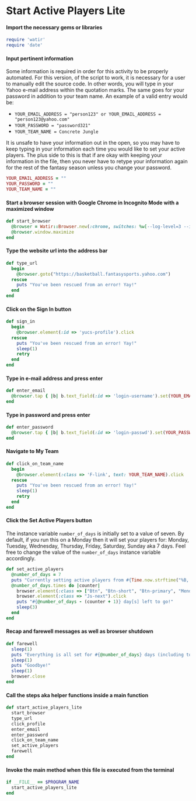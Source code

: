 # Start Active Players Lite

#### Import the necessary gems or libraries
```ruby
require 'watir'
require 'date'
```

#### Input pertinent information

Some information is required in order for this activity to be properly automated. For this version,
of the script to work, it is necessary for a user to manually edit the source code. In other words,
you will type in your Yahoo e-mail address within the quotation marks. The same goes for your password
in addition to your team name. An example of a valid entry would be:

- `YOUR_EMAIL_ADDRESS = "person123" or YOUR_EMAIL_ADDRESS = "person123@yahoo.com"`
- `YOUR_PASSWORD = "password321"`
- `YOUR_TEAM_NAME = Concrete Jungle`

It is unsafe to have your information out in the open, so you may have to keep typing in your information each time you would like to set your active players. The plus side to this is that if
are okay with keeping your information in the file, then you never have to retype your information
again for the rest of the fantasy season unless you change your password.

```ruby
YOUR_EMAIL_ADDRESS = ""
YOUR_PASSWORD = ""
YOUR_TEAM_NAME = ""
```

#### Start a browser session with Google Chrome in Incognito Mode with a maximized window
```ruby
def start_browser
  @browser = Watir::Browser.new(:chrome, switches: %w[--log-level=3 --incognito])
  @browser.window.maximize
end
```

#### Type the website url into the address bar
```ruby
def type_url
  begin
    @browser.goto("https://basketball.fantasysports.yahoo.com")
  rescue
    puts "You've been rescued from an error! Yay!"
  end
end
```

#### Click on the Sign In button
```ruby
def sign_in
  begin
    @browser.element(:id => 'yucs-profile').click
  rescue
    puts "You've been rescued from an error! Yay!"
    sleep(1)
    retry
  end
end
```

#### Type in e-mail address and press enter
```ruby
def enter_email
  @browser.tap { |b| b.text_field(:id => 'login-username').set(YOUR_EMAIL_ADDRESS) }.send_keys(:enter)
end
```

#### Type in password and press enter
```ruby
def enter_password
  @browser.tap { |b| b.text_field(:id => 'login-passwd').set(YOUR_PASSWORD) }.send_keys(:enter)
end
```

#### Navigate to My Team
```ruby
def click_on_team_name
  begin
    @browser.element(:class => 'F-link', text: YOUR_TEAM_NAME).click
  rescue
    puts "You've been rescued from an error! Yay!"
    sleep(1)
    retry
  end
end
```

#### Click the Set Active Players button
The instance variable `number_of_days` is initially set to a value of seven. By default, if you run this on a Monday then it will set your players for: Monday, Tuesday, Wednesday, Thursday, Friday, Saturday, Sunday aka 7 days. Feel free to change the value of the `number_of_days` instance variable accordingly.
```ruby
def set_active_players
  @number_of_days = 7
  puts "Currently setting active players from #{Time.now.strftime("%B, %d, %Y")} to #{(DateTime.now + (@number_of_days-1)).strftime("%B, %d, %Y")}"
  @number_of_days.times do |counter|
    browser.element(:class => ["Btn", "Btn-short", "Btn-primary", "Mend-med"], text: /^Start Active Players$/).click
    browser.element(:class => "Js-next").click
    puts "#{@number_of_days - (counter + 1)} day[s] left to go!"
    sleep(3)
  end
end
```

#### Recap and farewell messages as well as browser shutdown
```ruby
def farewell
  sleep(1)
  puts "Everything is all set for #{@number_of_days} days (including today)!"
  sleep(1)
  puts "Goodbye!"
  sleep(1)
  browser.close
end
```

#### Call the steps aka helper functions inside a main function
```ruby
def start_active_players_lite
  start_browser
  type_url
  click_profile
  enter_email
  enter_password
  click_on_team_name
  set_active_players
  farewell
end
```

#### Invoke the main method when this file is executed from the terminal
```ruby
if __FILE__ == $PROGRAM_NAME
  start_active_players_lite
end
```

